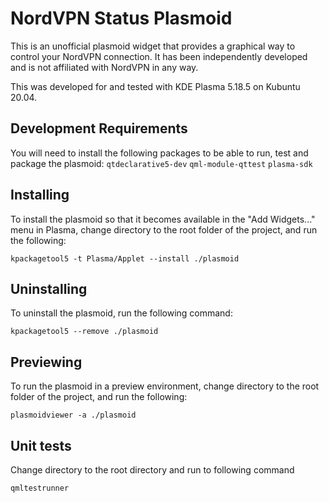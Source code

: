 # NordVPN Status Plasmoid

This is an unofficial plasmoid widget that provides a graphical way to control your NordVPN connection. It has been independently developed and is not affiliated with NordVPN in any way.

This was developed for and tested with KDE Plasma 5.18.5 on Kubuntu 20.04.

## Development Requirements

You will need to install the following packages to be able to run, test and package the plasmoid:
`qtdeclarative5-dev`
`qml-module-qttest`
`plasma-sdk`

## Installing

To install the plasmoid so that it becomes available in the "Add Widgets..." menu in Plasma, change directory to the root folder of the project, and run the following:
```
kpackagetool5 -t Plasma/Applet --install ./plasmoid
```

## Uninstalling
To uninstall the plasmoid, run the following command:
```
kpackagetool5 --remove ./plasmoid
```

## Previewing 

To run the plasmoid in a preview environment, change directory to the root folder of the project, and run the following:
```
plasmoidviewer -a ./plasmoid
```

## Unit tests

Change directory to the root directory and run to following command
```
qmltestrunner
```
